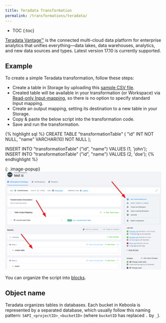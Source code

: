 ```yaml
---
title: Teradata Transformation
permalink: /transformations/teradata/
---
```


* TOC
{:toc}

[Teradata Vantage™](https://www.teradata.com/) is the connected multi-cloud data platform for enterprise analytics that unifies everything—data lakes, data warehouses, analytics, and new data sources and types. Latest version 17.10 is currently supported.

## Example
To create a simple Teradata transformation, follow these steps:

- Create a table in Storage by uploading this [sample CSV file](/transformations/source.csv).
- Created table will be available in your transformation (or Workspace) via [Read-only Input-mapping](/transformations/#read-only-input-mapping), so there is no option to specify standard Input mapping.
- Create an output mapping, setting its destination to a new table in your Storage.
- Copy & paste the below script into the transformation code.
- Save and run the transformation.

{% highlight sql %}
CREATE TABLE "transformationTable" (
"id" INT NOT NULL,
"name" VARCHAR(10) NOT NULL
);

INSERT INTO "transformationTable" ("id", "name") VALUES (1, 'john');
INSERT INTO "transformationTable" ("id", "name") VALUES (2, 'doe');
{% endhighlight %}

{: .image-popup}
![Screenshot - Sample Transformation](/transformations/teradata/sample-transformation.png)

You can organize the script into [blocks](/transformations/#writing-scripts).

## Object name

Teradata organizes tables in databases. Each bucket in Keboola is represented by a separated database, which usually follow this naming pattern: `SAPI_<projectID>_<bucketID>` (where `bucketID` has replaced `.` by `_`). 
